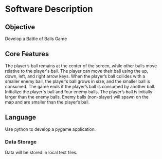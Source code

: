 # Software Description

## Objective

Develop a Battle of Balls Game

## Core Features

The player’s ball remains at the center of the screen, while other balls move relative to the player's ball.
The player can move their ball using the up, down, left, and right arrow keys.
When the player’s ball collides with a smaller enemy ball, the player’s ball grows in size, and the smaller ball is consumed.
The game ends if the player’s ball is consumed by another ball.
Initialize the player's ball and four enemy balls. The player’s ball is initially larger than the enemy balls.
Enemy balls (non-player) will spawn on the map and are smaller than the player’s ball.


## Language

Use python to develop a pygame application.

### Data Storage

Data will be stored in local text files.